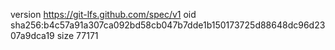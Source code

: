version https://git-lfs.github.com/spec/v1
oid sha256:b4c57a91a307ca092bd58cb047b7dde1b150173725d88648dc96d2307a9dca19
size 77171

